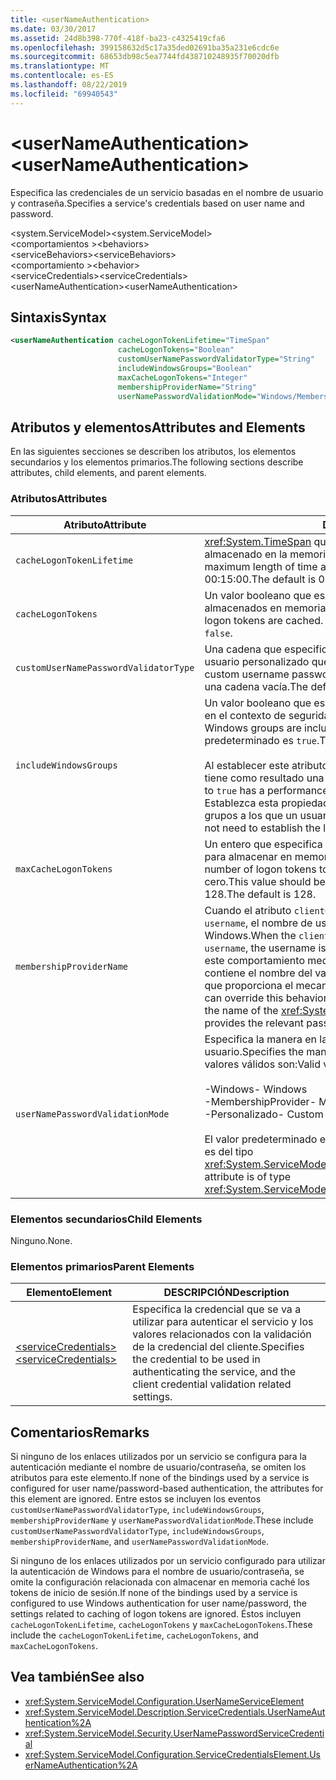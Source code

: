 ```yaml
---
title: <userNameAuthentication>
ms.date: 03/30/2017
ms.assetid: 24d8b398-770f-418f-ba23-c4325419cfa6
ms.openlocfilehash: 399158632d5c17a35ded02691ba35a231e6cdc6e
ms.sourcegitcommit: 68653db98c5ea7744fd438710248935f70020dfb
ms.translationtype: MT
ms.contentlocale: es-ES
ms.lasthandoff: 08/22/2019
ms.locfileid: "69940543"
---
```

# <a name="usernameauthentication"></a><span data-ttu-id="ee8de-101">\<userNameAuthentication></span><span class="sxs-lookup"><span data-stu-id="ee8de-101">\<userNameAuthentication></span></span>
<span data-ttu-id="ee8de-102">Especifica las credenciales de un servicio basadas en el nombre de usuario y contraseña.</span><span class="sxs-lookup"><span data-stu-id="ee8de-102">Specifies a service's credentials based on user name and password.</span></span>  
  
 <span data-ttu-id="ee8de-103">\<system.ServiceModel></span><span class="sxs-lookup"><span data-stu-id="ee8de-103">\<system.ServiceModel></span></span>  
<span data-ttu-id="ee8de-104">\<comportamientos ></span><span class="sxs-lookup"><span data-stu-id="ee8de-104">\<behaviors></span></span>  
<span data-ttu-id="ee8de-105">\<serviceBehaviors></span><span class="sxs-lookup"><span data-stu-id="ee8de-105">\<serviceBehaviors></span></span>  
<span data-ttu-id="ee8de-106">\<comportamiento ></span><span class="sxs-lookup"><span data-stu-id="ee8de-106">\<behavior></span></span>  
<span data-ttu-id="ee8de-107">\<serviceCredentials></span><span class="sxs-lookup"><span data-stu-id="ee8de-107">\<serviceCredentials></span></span>  
<span data-ttu-id="ee8de-108">\<userNameAuthentication></span><span class="sxs-lookup"><span data-stu-id="ee8de-108">\<userNameAuthentication></span></span>  
  
## <a name="syntax"></a><span data-ttu-id="ee8de-109">Sintaxis</span><span class="sxs-lookup"><span data-stu-id="ee8de-109">Syntax</span></span>  
  
```xml  
<userNameAuthentication cacheLogonTokenLifetime="TimeSpan"
                        cacheLogonTokens="Boolean"
                        customUserNamePasswordValidatorType="String"
                        includeWindowsGroups="Boolean"
                        maxCacheLogonTokens="Integer"
                        membershipProviderName="String"
                        userNamePasswordValidationMode="Windows/MembershipProvider/Custom" />
```  
  
## <a name="attributes-and-elements"></a><span data-ttu-id="ee8de-110">Atributos y elementos</span><span class="sxs-lookup"><span data-stu-id="ee8de-110">Attributes and Elements</span></span>  
 <span data-ttu-id="ee8de-111">En las siguientes secciones se describen los atributos, los elementos secundarios y los elementos primarios.</span><span class="sxs-lookup"><span data-stu-id="ee8de-111">The following sections describe attributes, child elements, and parent elements.</span></span>  
  
### <a name="attributes"></a><span data-ttu-id="ee8de-112">Atributos</span><span class="sxs-lookup"><span data-stu-id="ee8de-112">Attributes</span></span>  
  
|<span data-ttu-id="ee8de-113">Atributo</span><span class="sxs-lookup"><span data-stu-id="ee8de-113">Attribute</span></span>|<span data-ttu-id="ee8de-114">DESCRIPCIÓN</span><span class="sxs-lookup"><span data-stu-id="ee8de-114">Description</span></span>|  
|---------------|-----------------|  
|`cacheLogonTokenLifetime`|<span data-ttu-id="ee8de-115"><xref:System.TimeSpan> que especifica la duración máxima que un token está almacenado en la memoria caché.</span><span class="sxs-lookup"><span data-stu-id="ee8de-115">A <xref:System.TimeSpan> that specifies the maximum length of time a token is cached.</span></span> <span data-ttu-id="ee8de-116">El valor predeterminado es 00:15:00.</span><span class="sxs-lookup"><span data-stu-id="ee8de-116">The default is 00:15:00.</span></span>|  
|`cacheLogonTokens`|<span data-ttu-id="ee8de-117">Un valor booleano que especifica si los tokens de inicio de sesión están almacenados en memoria caché.</span><span class="sxs-lookup"><span data-stu-id="ee8de-117">A Boolean value that specifies whether logon tokens are cached.</span></span> <span data-ttu-id="ee8de-118">El valor predeterminado es `false`.</span><span class="sxs-lookup"><span data-stu-id="ee8de-118">The default is `false`.</span></span>|  
|`customUserNamePasswordValidatorType`|<span data-ttu-id="ee8de-119">Una cadena que especifica el tipo de validador de contraseña de nombre de usuario personalizado que se va a utilizar.</span><span class="sxs-lookup"><span data-stu-id="ee8de-119">A string that specifies the type of custom username password validator to be used.</span></span> <span data-ttu-id="ee8de-120">El valor predeterminado es una cadena vacía.</span><span class="sxs-lookup"><span data-stu-id="ee8de-120">The default is an empty string.</span></span>|  
|`includeWindowsGroups`|<span data-ttu-id="ee8de-121">Un valor booleano que especifica si los grupos de Windows están incluidos en el contexto de seguridad.</span><span class="sxs-lookup"><span data-stu-id="ee8de-121">A Boolean value that specifies whether Windows groups are included in the security context.</span></span> <span data-ttu-id="ee8de-122">El valor predeterminado es `true`.</span><span class="sxs-lookup"><span data-stu-id="ee8de-122">The default is `true`.</span></span><br /><br /> <span data-ttu-id="ee8de-123">Al establecer este atributo en `true`, se tiene un impacto de rendimiento y tiene como resultado una expansión de grupo completa.</span><span class="sxs-lookup"><span data-stu-id="ee8de-123">Setting this attribute to `true` has a performance impact as it results in a full-group expansion.</span></span> <span data-ttu-id="ee8de-124">Establezca esta propiedad en `false` si no necesita establecer la lista de grupos a los que un usuario pertenece.</span><span class="sxs-lookup"><span data-stu-id="ee8de-124">Set this property to `false` if you do not need to establish the list of groups a user belongs to.</span></span>|  
|`maxCacheLogonTokens`|<span data-ttu-id="ee8de-125">Un entero que especifica el número máximo de tokens de inicio de sesión para almacenar en memoria caché.</span><span class="sxs-lookup"><span data-stu-id="ee8de-125">An integer that specifies the maximum number of logon tokens to cache.</span></span> <span data-ttu-id="ee8de-126">Este valor debería ser mayor que cero.</span><span class="sxs-lookup"><span data-stu-id="ee8de-126">This value should be larger than zero.</span></span> <span data-ttu-id="ee8de-127">El valor predeterminado es 128.</span><span class="sxs-lookup"><span data-stu-id="ee8de-127">The default is 128.</span></span>|  
|`membershipProviderName`|<span data-ttu-id="ee8de-128">Cuando el atributo `clientCredentialType` de un enlace está establecido en `username`, el nombre de usuario está asignado a las cuentas de Windows.</span><span class="sxs-lookup"><span data-stu-id="ee8de-128">When the `clientCredentialType` attribute of a binding is set to `username`, the username is mapped to Windows accounts.</span></span> <span data-ttu-id="ee8de-129">Puede invalidar este comportamiento mediante este atributo, que es una cadena que contiene el nombre del valor <xref:System.Web.Security.MembershipProvider> que proporciona el mecanismo de validación de contraseña pertinente.</span><span class="sxs-lookup"><span data-stu-id="ee8de-129">You can override this behavior using this attribute, which is a string that contains the name of the <xref:System.Web.Security.MembershipProvider> value that provides the relevant password validation mechanism.</span></span>|  
|`userNamePasswordValidationMode`|<span data-ttu-id="ee8de-130">Especifica la manera en la que se valida la contraseña del nombre de usuario.</span><span class="sxs-lookup"><span data-stu-id="ee8de-130">Specifies the manner in which username password is validated.</span></span> <span data-ttu-id="ee8de-131">Los valores válidos son:</span><span class="sxs-lookup"><span data-stu-id="ee8de-131">Valid values are:</span></span><br /><br /> <span data-ttu-id="ee8de-132">-Windows</span><span class="sxs-lookup"><span data-stu-id="ee8de-132">-   Windows</span></span><br /><span data-ttu-id="ee8de-133">-MembershipProvider</span><span class="sxs-lookup"><span data-stu-id="ee8de-133">-   MembershipProvider</span></span><br /><span data-ttu-id="ee8de-134">-Personalizado</span><span class="sxs-lookup"><span data-stu-id="ee8de-134">-   Custom</span></span><br /><br /> <span data-ttu-id="ee8de-135">El valor predeterminado es Windows.</span><span class="sxs-lookup"><span data-stu-id="ee8de-135">The default is Windows.</span></span> <span data-ttu-id="ee8de-136">Este atributo es del tipo <xref:System.ServiceModel.Security.UserNamePasswordValidationMode>.</span><span class="sxs-lookup"><span data-stu-id="ee8de-136">This attribute is of type <xref:System.ServiceModel.Security.UserNamePasswordValidationMode>.</span></span>|  
  
### <a name="child-elements"></a><span data-ttu-id="ee8de-137">Elementos secundarios</span><span class="sxs-lookup"><span data-stu-id="ee8de-137">Child Elements</span></span>  
 <span data-ttu-id="ee8de-138">Ninguno.</span><span class="sxs-lookup"><span data-stu-id="ee8de-138">None.</span></span>  
  
### <a name="parent-elements"></a><span data-ttu-id="ee8de-139">Elementos primarios</span><span class="sxs-lookup"><span data-stu-id="ee8de-139">Parent Elements</span></span>  
  
|<span data-ttu-id="ee8de-140">Elemento</span><span class="sxs-lookup"><span data-stu-id="ee8de-140">Element</span></span>|<span data-ttu-id="ee8de-141">DESCRIPCIÓN</span><span class="sxs-lookup"><span data-stu-id="ee8de-141">Description</span></span>|  
|-------------|-----------------|  
|[<span data-ttu-id="ee8de-142">\<serviceCredentials></span><span class="sxs-lookup"><span data-stu-id="ee8de-142">\<serviceCredentials></span></span>](servicecredentials.md)|<span data-ttu-id="ee8de-143">Especifica la credencial que se va a utilizar para autenticar el servicio y los valores relacionados con la validación de la credencial del cliente.</span><span class="sxs-lookup"><span data-stu-id="ee8de-143">Specifies the credential to be used in authenticating the service, and the client credential validation related settings.</span></span>|  
  
## <a name="remarks"></a><span data-ttu-id="ee8de-144">Comentarios</span><span class="sxs-lookup"><span data-stu-id="ee8de-144">Remarks</span></span>  
 <span data-ttu-id="ee8de-145">Si ninguno de los enlaces utilizados por un servicio se configura para la autenticación mediante el nombre de usuario/contraseña, se omiten los atributos para este elemento.</span><span class="sxs-lookup"><span data-stu-id="ee8de-145">If none of the bindings used by a service is configured for user name/password-based authentication, the attributes for this element are ignored.</span></span> <span data-ttu-id="ee8de-146">Entre estos se incluyen los eventos `customUserNamePasswordValidatorType`, `includeWindowsGroups`, `membershipProviderName` y `userNamePasswordValidationMode`.</span><span class="sxs-lookup"><span data-stu-id="ee8de-146">These include `customUserNamePasswordValidatorType`, `includeWindowsGroups`, `membershipProviderName`, and `userNamePasswordValidationMode`.</span></span>  
  
 <span data-ttu-id="ee8de-147">Si ninguno de los enlaces utilizados por un servicio configurado para utilizar la autenticación de Windows para el nombre de usuario/contraseña, se omite la configuración relacionada con almacenar en memoria caché los tokens de inicio de sesión.</span><span class="sxs-lookup"><span data-stu-id="ee8de-147">If none of the bindings used by a service is configured to use Windows authentication for user name/password, the settings related to caching of logon tokens are ignored.</span></span> <span data-ttu-id="ee8de-148">Éstos incluyen `cacheLogonTokenLifetime`, `cacheLogonTokens` y `maxCacheLogonTokens`.</span><span class="sxs-lookup"><span data-stu-id="ee8de-148">These include the `cacheLogonTokenLifetime`, `cacheLogonTokens`, and `maxCacheLogonTokens`.</span></span>  
  
## <a name="see-also"></a><span data-ttu-id="ee8de-149">Vea también</span><span class="sxs-lookup"><span data-stu-id="ee8de-149">See also</span></span>

- <xref:System.ServiceModel.Configuration.UserNameServiceElement>
- <xref:System.ServiceModel.Description.ServiceCredentials.UserNameAuthentication%2A>
- <xref:System.ServiceModel.Security.UserNamePasswordServiceCredential>
- <xref:System.ServiceModel.Configuration.ServiceCredentialsElement.UserNameAuthentication%2A>
